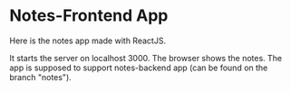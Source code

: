# Notes-Frontend App

Here is the notes app made with ReactJS. </br>

It starts the server on localhost 3000. The browser shows the notes. The app is supposed to support notes-backend app (can be found on the branch "notes").

